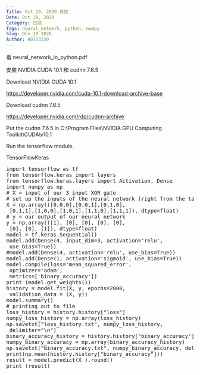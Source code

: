 ```yaml
---
Title: Oct 19, 2020 日誌
Date: Oct 19, 2020
Category: 日誌
Tags: neural_network, python, numpy
Slug: Ocv_19_2020
Author: 40723150
---
```

看 neural_network_in_python.pdf

安裝 NVIDIA CUDA 10.1 和 cudnn 7.6.5
<!-- PELICAN_END_SUMMARY -->
Download NVIDIA CUDA 10.1

https://developer.nvidia.com/cuda-10.1-download-archive-base

Download cudnn 7.6.5

https://developer.nvidia.com/rdp/cudnn-archive

Put the cudnn 7.6.5 in C:\Program Files\NVIDIA GPU Computing Toolkit\CUDA\v10.1

Run the tensorflow module.

TensorFlowKeras

<pre class="brush: jscript">
import tensorflow as tf
from tensorflow.keras import layers
from tensorflow.keras.layers import Activation, Dense
import numpy as np
# X = input of our 3 input XOR gate
# set up the inputs of the neural network (right from the table)
X = np.array(([0,0,0],[0,0,1],[0,1,0],
 [0,1,1],[1,0,0],[1,0,1],[1,1,0],[1,1,1]), dtype=float)
# y = our output of our neural network
y = np.array(([1], [0], [0], [0], [0],
 [0], [0], [1]), dtype=float)
model = tf.keras.Sequential()
model.add(Dense(4, input_dim=3, activation='relu',
 use_bias=True))
#model.add(Dense(4, activation='relu', use_bias=True))
model.add(Dense(1, activation='sigmoid', use_bias=True))
model.compile(loss='mean_squared_error',
 optimizer='adam',
 metrics=['binary_accuracy'])
print (model.get_weights())
history = model.fit(X, y, epochs=2000,
 validation_data = (X, y))
model.summary()
# printing out to file
loss_history = history.history["loss"]
numpy_loss_history = np.array(loss_history)
np.savetxt("loss_history.txt", numpy_loss_history,
 delimiter="\n")
binary_accuracy_history = history.history["binary_accuracy"]
numpy_binary_accuracy = np.array(binary_accuracy_history)
np.savetxt("binary_accuracy.txt", numpy_binary_accuracy, delimiter="\n")
print(np.mean(history.history["binary_accuracy"]))
result = model.predict(X ).round()
print (result)
</pre>


